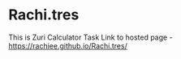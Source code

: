 # Rachi.tres
This is Zuri Calculator Task
Link to hosted page - https://rachiee.github.io/Rachi.tres/
